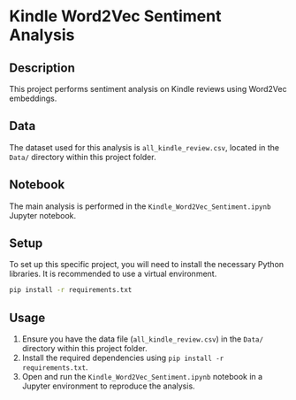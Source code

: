 # Kindle Word2Vec Sentiment Analysis

## Description
This project performs sentiment analysis on Kindle reviews using Word2Vec embeddings.

## Data
The dataset used for this analysis is `all_kindle_review.csv`, located in the `Data/` directory within this project folder.

## Notebook
The main analysis is performed in the `Kindle_Word2Vec_Sentiment.ipynb` Jupyter notebook.

## Setup
To set up this specific project, you will need to install the necessary Python libraries. It is recommended to use a virtual environment.

```bash
pip install -r requirements.txt
```

## Usage
1. Ensure you have the data file (`all_kindle_review.csv`) in the `Data/` directory within this project folder.
2. Install the required dependencies using `pip install -r requirements.txt`.
3. Open and run the `Kindle_Word2Vec_Sentiment.ipynb` notebook in a Jupyter environment to reproduce the analysis.